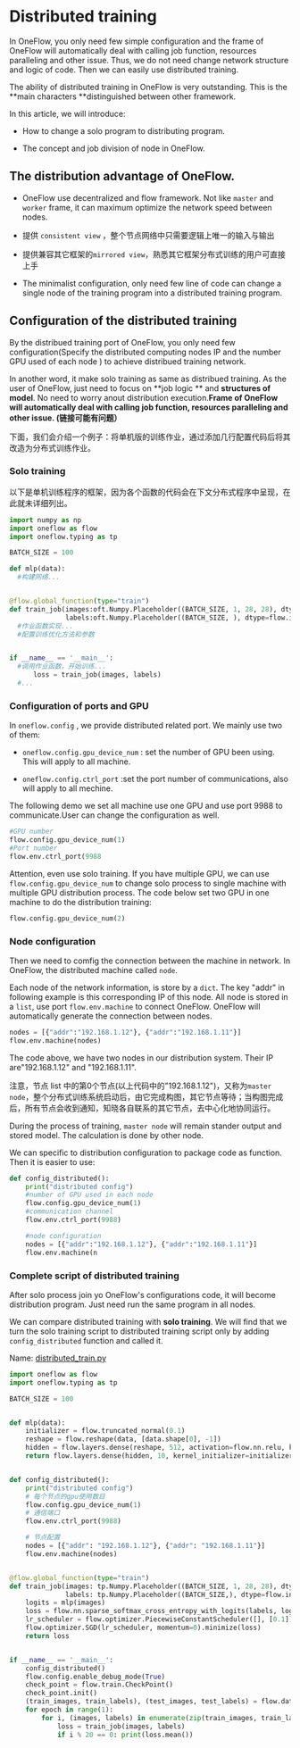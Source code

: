 # Distributed training

In OneFlow, you only need few simple configuration and the frame of OneFlow will automatically deal with calling job function, resources paralleling  and other issue. Thus, we do not need change network structure and logic of code. Then we can easily use distributed training.

The ability of distributed training in OneFlow is very outstanding. This is the **main characters **distinguished between other framework.

In this article, we will introduce:

* How to change a solo program to distributing program.

* The concept and job division of node in OneFlow.

## The distribution advantage of OneFlow.

* OneFlow use decentralized and flow framework. Not like  `master` and `worker` frame, it can maximum optimize the network speed between nodes.

* 提供 `consistent view` ，整个节点网络中只需要逻辑上唯一的输入与输出

* 提供兼容其它框架的`mirrored view`，熟悉其它框架分布式训练的用户可直接上手

* The minimalist configuration, only need few line of code can change a single node of the training program into a distributed training program.

## Configuration of the distributed training

By the distribued training port of OneFlow, you only need few configuration(Specify the distributed computing nodes IP and the number GPU used of each node ) to achieve distribued training network.

In another word, it make solo training as same as distribued training. As the user of OneFlow, just need to focus on **job logic ** and **structures of model**. No need to worry anout distribution execution.**Frame of OneFlow will automatically deal with calling job function, resources paralleling  and other issue. (链接可能有问题）**

下面，我们会介绍一个例子：将单机版的训练作业，通过添加几行配置代码后将其改造为分布式训练作业。

### Solo training
以下是单机训练程序的框架，因为各个函数的代码会在下文分布式程序中呈现，在此就未详细列出。
```python
import numpy as np
import oneflow as flow
import oneflow.typing as tp

BATCH_SIZE = 100

def mlp(data):
  #构建网络...


@flow.global_function(type="train")
def train_job(images:oft.Numpy.Placeholder((BATCH_SIZE, 1, 28, 28), dtype=flow.float),
              labels:oft.Numpy.Placeholder((BATCH_SIZE, ), dtype=flow.int32)) -> tp.Numpy:
  #作业函数实现...
  #配置训练优化方法和参数


if __name__ == '__main__':
  #调用作业函数，开始训练...
      loss = train_job(images, labels)
  #...
```

### Configuration of ports and GPU

In  `oneflow.config` , we provide distributed related port. We mainly use two of them:

* `oneflow.config.gpu_device_num` : set the number of GPU been using. This will apply to all machine.

* `oneflow.config.ctrl_port` :set the port number of communications, also will apply to all mechine.

The following demo we set all machine use one GPU and use port 9988 to communicate.User can change the configuration as well.
```python
#GPU number
flow.config.gpu_device_num(1)
#Port number
flow.env.ctrl_port(9988
```

Attention, even use solo training. If you have multiple GPU, we can use  `flow.config.gpu_device_num`  to change solo process to single machine with multiple GPU distribution process. The code below set two GPU in one machine to do the distribution training:
```python
flow.config.gpu_device_num(2)
```

### Node configuration

Then we need to comfig the connection between the machine in network. In OneFlow, the distributed machine called `node`.

Each node of the network information, is store by a  `dict`. The key "addr" in following example is this corresponding IP of this node. All node is stored in a  `list`, use port  `flow.env.machine` to connect OneFlow. OneFlow will automatically generate the connection between nodes.

```python
nodes = [{"addr":"192.168.1.12"}, {"addr":"192.168.1.11"}]
flow.env.machine(nodes)
```

The code above, we have two nodes in our distribution system. Their IP are"192.168.1.12" and "192.168.1.11".

注意，节点 list 中的第0个节点(以上代码中的"192.168.1.12")，又称为`master node`，整个分布式训练系统启动后，由它完成构图，其它节点等待；当构图完成后，所有节点会收到通知，知晓各自联系的其它节点，去中心化地协同运行。

During the process of training, `master node`  will remain stander output and stored model. The calculation is done by other node.

We can specific to distribution configuration to package code as function. Then it is easier to use:

```python
def config_distributed():
    print("distributed config")
    #number of GPU used in each node
    flow.config.gpu_device_num(1)
    #communication channel 
    flow.env.ctrl_port(9988)

    #node configuration 
    nodes = [{"addr":"192.168.1.12"}, {"addr":"192.168.1.11"}]
    flow.env.machine(n
```

### Complete script of distributed training
After solo process join yo OneFlow's configurations code, it will become distribution program. Just need run the same program in all nodes.

We can compare distributed training with  **solo training**. We will find that we turn the solo training script to distributed training script only by adding `config_distributed`  function and called it.

Name: [distributed_train.py](../code/basics_topics/distributed_train.py)

```python
import oneflow as flow
import oneflow.typing as tp

BATCH_SIZE = 100


def mlp(data):
    initializer = flow.truncated_normal(0.1)
    reshape = flow.reshape(data, [data.shape[0], -1])
    hidden = flow.layers.dense(reshape, 512, activation=flow.nn.relu, kernel_initializer=initializer, name="hidden")
    return flow.layers.dense(hidden, 10, kernel_initializer=initializer, name="output-weight")


def config_distributed():
    print("distributed config")
    # 每个节点的gpu使用数目
    flow.config.gpu_device_num(1)
    # 通信端口
    flow.env.ctrl_port(9988)

    # 节点配置
    nodes = [{"addr": "192.168.1.12"}, {"addr": "192.168.1.11"}]
    flow.env.machine(nodes)


@flow.global_function(type="train")
def train_job(images: tp.Numpy.Placeholder((BATCH_SIZE, 1, 28, 28), dtype=flow.float),
              labels: tp.Numpy.Placeholder((BATCH_SIZE,), dtype=flow.int32)) -> tp.Numpy:
    logits = mlp(images)
    loss = flow.nn.sparse_softmax_cross_entropy_with_logits(labels, logits, name="softmax_loss")
    lr_scheduler = flow.optimizer.PiecewiseConstantScheduler([], [0.1])
    flow.optimizer.SGD(lr_scheduler, momentum=0).minimize(loss)
    return loss


if __name__ == '__main__':
    config_distributed()
    flow.config.enable_debug_mode(True)
    check_point = flow.train.CheckPoint()
    check_point.init()
    (train_images, train_labels), (test_images, test_labels) = flow.data.load_mnist(BATCH_SIZE, BATCH_SIZE)
    for epoch in range(1):
        for i, (images, labels) in enumerate(zip(train_images, train_labels)):
            loss = train_job(images, labels)
            if i % 20 == 0: print(loss.mean())
```

